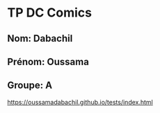# TP DC Comics

## Nom: Dabachil
## Prénom: Oussama
## Groupe: A

https://oussamadabachil.github.io/tests/index.html
